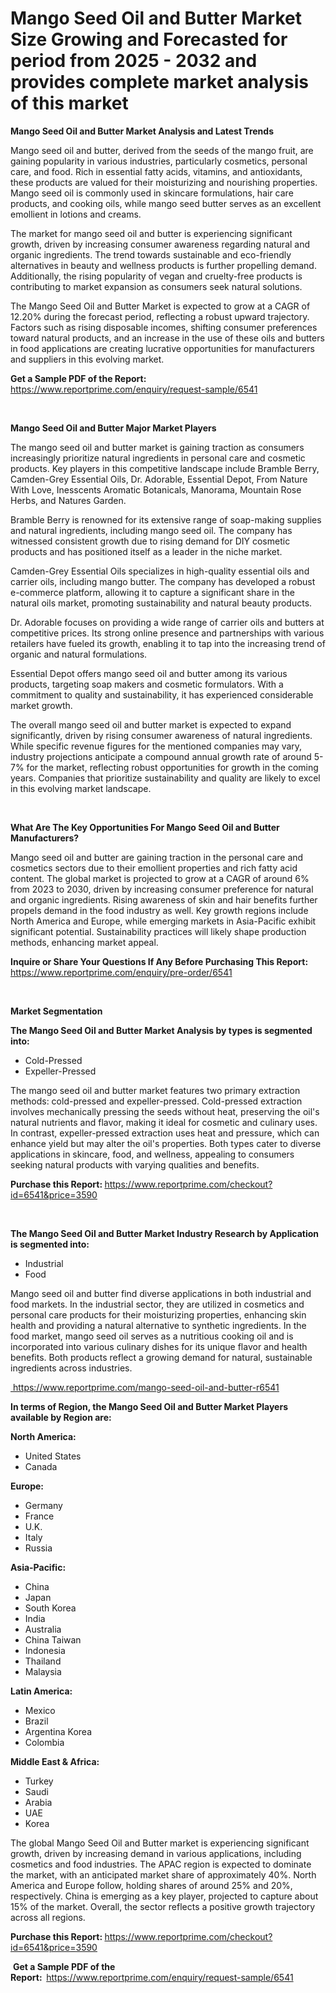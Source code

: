 <p><h1>Mango Seed Oil and Butter Market Size Growing and Forecasted for period from 2025 - 2032 and provides complete market analysis of this market</h1></p><p><strong>Mango Seed Oil and Butter Market Analysis and Latest Trends</strong></p>
<p><p>Mango seed oil and butter, derived from the seeds of the mango fruit, are gaining popularity in various industries, particularly cosmetics, personal care, and food. Rich in essential fatty acids, vitamins, and antioxidants, these products are valued for their moisturizing and nourishing properties. Mango seed oil is commonly used in skincare formulations, hair care products, and cooking oils, while mango seed butter serves as an excellent emollient in lotions and creams.</p><p>The market for mango seed oil and butter is experiencing significant growth, driven by increasing consumer awareness regarding natural and organic ingredients. The trend towards sustainable and eco-friendly alternatives in beauty and wellness products is further propelling demand. Additionally, the rising popularity of vegan and cruelty-free products is contributing to market expansion as consumers seek natural solutions.</p><p>The Mango Seed Oil and Butter Market is expected to grow at a CAGR of 12.20% during the forecast period, reflecting a robust upward trajectory. Factors such as rising disposable incomes, shifting consumer preferences toward natural products, and an increase in the use of these oils and butters in food applications are creating lucrative opportunities for manufacturers and suppliers in this evolving market.</p></p>
<p><strong>Get a Sample PDF of the Report:&nbsp;</strong> <a href="https://www.reportprime.com/enquiry/request-sample/6541?utm_campaign=4599&utm_medium=2&utm_source=Github&utm_content=ia&utm_term=15052025&utm_id=mango-seed-oil-and-butter">https://www.reportprime.com/enquiry/request-sample/6541</a></p>
<p>&nbsp;</p>
<p><strong>Mango Seed Oil and Butter Major Market Players</strong></p>
<p><p>The mango seed oil and butter market is gaining traction as consumers increasingly prioritize natural ingredients in personal care and cosmetic products. Key players in this competitive landscape include Bramble Berry, Camden-Grey Essential Oils, Dr. Adorable, Essential Depot, From Nature With Love, Inesscents Aromatic Botanicals, Manorama, Mountain Rose Herbs, and Natures Garden. </p><p>Bramble Berry is renowned for its extensive range of soap-making supplies and natural ingredients, including mango seed oil. The company has witnessed consistent growth due to rising demand for DIY cosmetic products and has positioned itself as a leader in the niche market. </p><p>Camden-Grey Essential Oils specializes in high-quality essential oils and carrier oils, including mango butter. The company has developed a robust e-commerce platform, allowing it to capture a significant share in the natural oils market, promoting sustainability and natural beauty products.</p><p>Dr. Adorable focuses on providing a wide range of carrier oils and butters at competitive prices. Its strong online presence and partnerships with various retailers have fueled its growth, enabling it to tap into the increasing trend of organic and natural formulations.</p><p>Essential Depot offers mango seed oil and butter among its various products, targeting soap makers and cosmetic formulators. With a commitment to quality and sustainability, it has experienced considerable market growth.</p><p>The overall mango seed oil and butter market is expected to expand significantly, driven by rising consumer awareness of natural ingredients. While specific revenue figures for the mentioned companies may vary, industry projections anticipate a compound annual growth rate of around 5-7% for the market, reflecting robust opportunities for growth in the coming years. Companies that prioritize sustainability and quality are likely to excel in this evolving market landscape.</p></p>
<p>&nbsp;</p>
<p><strong>What Are The Key Opportunities For Mango Seed Oil and Butter Manufacturers?</strong></p>
<p><p>Mango seed oil and butter are gaining traction in the personal care and cosmetics sectors due to their emollient properties and rich fatty acid content. The global market is projected to grow at a CAGR of around 6% from 2023 to 2030, driven by increasing consumer preference for natural and organic ingredients. Rising awareness of skin and hair benefits further propels demand in the food industry as well. Key growth regions include North America and Europe, while emerging markets in Asia-Pacific exhibit significant potential. Sustainability practices will likely shape production methods, enhancing market appeal.</p></p>
<p><strong>Inquire or Share Your Questions If Any Before Purchasing This Report:</strong> <a href="https://www.reportprime.com/enquiry/pre-order/6541?utm_campaign=4599&utm_medium=2&utm_source=Github&utm_content=ia&utm_term=15052025&utm_id=mango-seed-oil-and-butter">https://www.reportprime.com/enquiry/pre-order/6541</a></p>
<p>&nbsp;</p>
<p><strong>Market Segmentation</strong></p>
<p><strong>The Mango Seed Oil and Butter Market Analysis by types is segmented into:</strong></p>
<p><ul><li>Cold-Pressed</li><li>Expeller-Pressed</li></ul></p>
<p><p>The mango seed oil and butter market features two primary extraction methods: cold-pressed and expeller-pressed. Cold-pressed extraction involves mechanically pressing the seeds without heat, preserving the oil's natural nutrients and flavor, making it ideal for cosmetic and culinary uses. In contrast, expeller-pressed extraction uses heat and pressure, which can enhance yield but may alter the oil's properties. Both types cater to diverse applications in skincare, food, and wellness, appealing to consumers seeking natural products with varying qualities and benefits.</p></p>
<p><strong>Purchase this Report:&nbsp;</strong><a href="https://www.reportprime.com/checkout?id=6541&price=3590&utm_campaign=4599&utm_medium=2&utm_source=Github&utm_content=ia&utm_term=15052025&utm_id=mango-seed-oil-and-butter">https://www.reportprime.com/checkout?id=6541&price=3590</a></p>
<p>&nbsp;</p>
<p><strong>The Mango Seed Oil and Butter Market Industry Research by Application is segmented into:</strong></p>
<p><ul><li>Industrial</li><li>Food</li></ul></p>
<p><p>Mango seed oil and butter find diverse applications in both industrial and food markets. In the industrial sector, they are utilized in cosmetics and personal care products for their moisturizing properties, enhancing skin health and providing a natural alternative to synthetic ingredients. In the food market, mango seed oil serves as a nutritious cooking oil and is incorporated into various culinary dishes for its unique flavor and health benefits. Both products reflect a growing demand for natural, sustainable ingredients across industries.</p></p>
<p><a href="https://www.reportprime.com/mango-seed-oil-and-butter-r6541?utm_campaign=4599&utm_medium=2&utm_source=Github&utm_content=ia&utm_term=15052025&utm_id=mango-seed-oil-and-butter">&nbsp;https://www.reportprime.com/mango-seed-oil-and-butter-r6541</a></p>
<p><strong>In terms of Region, the Mango Seed Oil and Butter Market Players available by Region are:</strong></p>
<p>
    <p> <strong> North America: </strong>
        <ul>
            <li>United States</li>
            <li>Canada</li>
        </ul>
        </p> 
    <p> <strong> Europe: </strong>
        <ul>
            <li>Germany</li>
            <li>France</li>
            <li>U.K.</li>
            <li>Italy</li>
            <li>Russia</li>
        </ul>
        </p> 
    <p> <strong> Asia-Pacific: </strong>
        <ul>
            <li>China</li>
            <li>Japan</li>
            <li>South Korea</li>
            <li>India</li>
            <li>Australia</li>
            <li>China Taiwan</li>
            <li>Indonesia</li>
            <li>Thailand</li>
            <li>Malaysia</li>
        </ul>
        </p> 
    <p> <strong> Latin America: </strong>
        <ul>
            <li>Mexico</li>
            <li>Brazil</li>
            <li>Argentina Korea</li>
            <li>Colombia</li>
        </ul>
        </p> 
    <p> <strong> Middle East & Africa: </strong>
        <ul>
            <li>Turkey</li>
            <li>Saudi</li>
            <li>Arabia</li>
            <li>UAE</li>
            <li>Korea</li>
        </ul>
    </p>
    </p>
<p><p>The global Mango Seed Oil and Butter market is experiencing significant growth, driven by increasing demand in various applications, including cosmetics and food industries. The APAC region is expected to dominate the market, with an anticipated market share of approximately 40%. North America and Europe follow, holding shares of around 25% and 20%, respectively. China is emerging as a key player, projected to capture about 15% of the market. Overall, the sector reflects a positive growth trajectory across all regions.</p></p>
<p><strong>Purchase this Report: </strong><a href="https://www.reportprime.com/checkout?id=6541&price=3590&utm_campaign=4599&utm_medium=2&utm_source=Github&utm_content=ia&utm_term=15052025&utm_id=mango-seed-oil-and-butter">https://www.reportprime.com/checkout?id=6541&price=3590</a></p>
<p>&nbsp;<strong>Get a Sample PDF of the Report:&nbsp;&nbsp;</strong><a href="https://www.reportprime.com/enquiry/request-sample/6541?utm_campaign=4599&utm_medium=2&utm_source=Github&utm_content=ia&utm_term=15052025&utm_id=mango-seed-oil-and-butter">https://www.reportprime.com/enquiry/request-sample/6541</a></p>
<p><strong></strong></p>
<p><p></p><p></p><p></p></p>